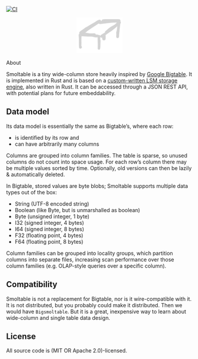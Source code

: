 [![CI](https://github.com/marvin-j97/smoltable/actions/workflows/test.yml/badge.svg)](https://github.com/marvin-j97/smoltable/actions/workflows/test.yml)

<p align="center">
  <img src="/logo.png" height="96">
</p>
<p align="center>
  Bigtable but smol.
</p>

## About

Smoltable is a tiny wide-column store heavily inspired by [Google Bigtable](https://static.googleusercontent.com/media/research.google.com/de//archive/bigtable-osdi06.pdf). It is implemented in Rust and is based on a [custom-written LSM storage engine](https://github.com/marvin-j97/fjall), also written in Rust. It can be accessed through a JSON REST API, with potential plans for future embeddability.

## Data model

Its data model is essentially the same as Bigtable’s, where each row:

- is identified by its row and
- can have arbitrarily many columns

Columns are grouped into column families. The table is sparse, so unused columns do not count into space usage. For each row’s column there may be multiple values sorted by time. Optionally, old versions can then be lazily & automatically deleted.

In Bigtable, stored values are byte blobs; Smoltable supports multiple data types out of the box:

- String (UTF-8 encoded string)
- Boolean (like Byte, but is unmarshalled as boolean)
- Byte (unsigned integer, 1 byte)
- I32 (signed integer, 4 bytes)
- I64 (signed integer, 8 bytes)
- F32 (floating point, 4 bytes)
- F64 (floating point, 8 bytes)

Column families can be grouped into locality groups, which partition columns into separate files, increasing scan performance over those column families (e.g. OLAP-style queries over a specific column).

## Compatibility

Smoltable is not a replacement for Bigtable, nor is it wire-compatible with it. It is not distributed, but you probably could make it distributed. Then we would have `Bigsmoltable`. But it is a great, inexpensive way to learn about wide-column and single table data design.

## License

All source code is (MIT OR Apache 2.0)-licensed.
